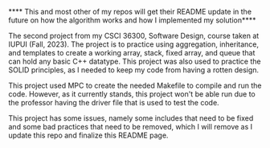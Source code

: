 **** This and most other of my repos will get their README update in the future on how the algorithm works and how I implemented my solution****

The second project from my CSCI 36300, Software Design, course taken at IUPUI (Fall, 2023). The project is to practice using aggregation, inheritance, and templates to create
a working array, stack, fixed array, and queue that can hold any basic C++ datatype. This project was also used to practice the SOLID principles, as I needed 
to keep my code from having a rotten design. 

This project used MPC to create the needed Makefile to compile and run the code. However, as it currently stands, this project won't be able run due to the professor having the driver file 
that is used to test the code. 

This project has some issues, namely some includes that need to be fixed and some bad practices that need to be removed, which I will remove as I update this repo and finalize this README page. 
